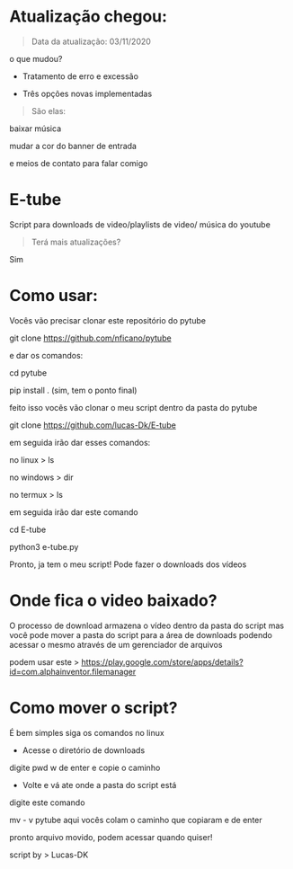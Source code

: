# Atualização chegou:
> Data da atualização: 03/11/2020

o que mudou?

- Tratamento de erro e excessão

- Três opções novas implementadas
> São elas:

baixar música

mudar a cor do banner de entrada

e meios de contato para falar comigo

# E-tube
Script para downloads de video/playlists de video/ música do youtube

> Terá mais atualizações?

Sim

# Como usar:

Vocês vão precisar clonar este repositório do pytube 

git clone https://github.com/nficano/pytube

e dar os comandos:

cd pytube

pip install .   (sim, tem o ponto final)

feito isso vocês vão clonar o meu script dentro da pasta do pytube

git clone https://github.com/lucas-Dk/E-tube

em seguida irão dar esses comandos:

no linux > ls

no windows > dir

no termux > ls

em seguida irão dar este comando

cd E-tube

python3 e-tube.py

Pronto, ja tem o meu script! Pode fazer o downloads dos vídeos

# Onde fica o video baixado?

O processo de download armazena o vídeo dentro da pasta do script
mas você pode mover a pasta do script para a área de downloads
podendo acessar o mesmo através de um gerenciador de arquivos

podem usar este > https://play.google.com/store/apps/details?id=com.alphainventor.filemanager

# Como mover o script?

É bem simples siga os comandos no linux

* Acesse o diretório de downloads

digite pwd w de enter
e copie o caminho

* Volte e vá ate onde a pasta do script está

digite este comando

mv - v pytube aqui vocês colam o caminho que copiaram e de enter

pronto arquivo movido, podem acessar quando quiser!

script by > Lucas-DK
